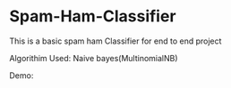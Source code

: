 # Spam-Ham-Classifier
This is a basic spam ham Classifier  for end to end project

Algorithim Used:  Naive bayes(MultinomialNB)

Demo:




